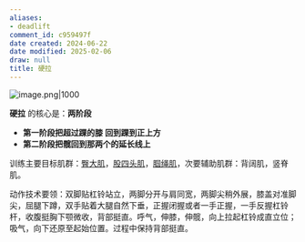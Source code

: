 ```yaml
---
aliases:
- deadlift
comment_id: c959497f
date created: 2024-06-22
date modified: 2025-02-06
draw: null
title: 硬拉
---
```

![image.png|1000](https://imagehosting4picgo.oss-cn-beijing.aliyuncs.com/imagehosting/fix-dir%2Fpicgo%2Fpicgo-clipboard-images%2F2024%2F07%2F15%2F11-07-51-f437fc21175e9f38fded7f9d9a8a2168-20240715110751-b411cf.png)

<!-- more -->

**硬拉** 的核心是：**两阶段**
- **第一阶段把超过踝的膝** **回到踝到正上方**
- **第二阶段把髋回到那两个的延长线上**

训练主要目标肌群：[臀大肌](臀大肌.md)，[股四头肌](股四头肌.md)，[腘绳肌](腘绳肌.md)，次要辅助肌群：背阔肌，竖脊肌。

动作技术要领：双脚贴杠铃站立，两脚分开与肩同宽，两脚尖稍外展，膝盖对准脚尖，屈腿下蹲，双手贴着大腿自然下垂，正握闭握或者一手正握，一手反握杠铃杆，收腹挺胸下颚微收，背部挺直。呼气，伸膝，伸髋，向上拉起杠铃成直立位；吸气，向下还原至起始位置。过程中保持背部挺直。

  
